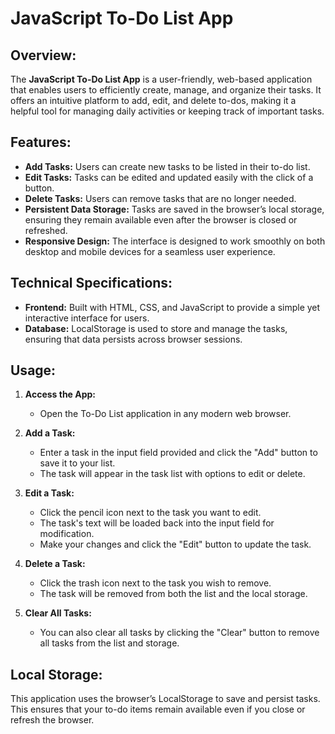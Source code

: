 # JavaScript To-Do List App

## Overview:

The **JavaScript To-Do List App** is a user-friendly, web-based application that enables users to efficiently create, manage, and organize their tasks. It offers an intuitive platform to add, edit, and delete to-dos, making it a helpful tool for managing daily activities or keeping track of important tasks.

## Features:

- **Add Tasks:** Users can create new tasks to be listed in their to-do list.
- **Edit Tasks:** Tasks can be edited and updated easily with the click of a button.
- **Delete Tasks:** Users can remove tasks that are no longer needed.
- **Persistent Data Storage:** Tasks are saved in the browser’s local storage, ensuring they remain available even after the browser is closed or refreshed.
- **Responsive Design:** The interface is designed to work smoothly on both desktop and mobile devices for a seamless user experience.

## Technical Specifications:

- **Frontend:** Built with HTML, CSS, and JavaScript to provide a simple yet interactive interface for users.
- **Database:** LocalStorage is used to store and manage the tasks, ensuring that data persists across browser sessions.

## Usage:

1. **Access the App:**
   - Open the To-Do List application in any modern web browser.

2. **Add a Task:**
   - Enter a task in the input field provided and click the "Add" button to save it to your list.
   - The task will appear in the task list with options to edit or delete.

3. **Edit a Task:**
   - Click the pencil icon next to the task you want to edit.
   - The task's text will be loaded back into the input field for modification.
   - Make your changes and click the "Edit" button to update the task.

4. **Delete a Task:**
   - Click the trash icon next to the task you wish to remove.
   - The task will be removed from both the list and the local storage.

5. **Clear All Tasks:**
   - You can also clear all tasks by clicking the "Clear" button to remove all tasks from the list and storage.

## Local Storage:

This application uses the browser’s LocalStorage to save and persist tasks. This ensures that your to-do items remain available even if you close or refresh the browser.